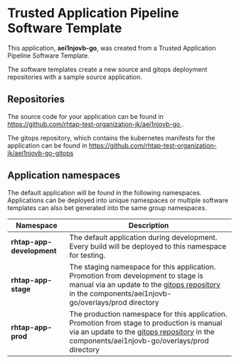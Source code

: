# Trusted Application Pipeline Software Template

This application, **aei1njovb-go**, was created from a Trusted Application Pipeline Software Template.

The software templates create a new source and gitops deployment repositories with a sample source application. 

## Repositories

The source code for your application can be found in [https://github.com/rhtap-test-organization-jk/aei1njovb-go ](https://github.com/rhtap-test-organization-jk/aei1njovb-go ).
 
The gitops repository, which contains the kubernetes manifests for the application can be found in 
[https://github.com/rhtap-test-organization-jk/aei1njovb-go-gitops ](https://github.com/rhtap-test-organization-jk/aei1njovb-go-gitops ) 

## Application namespaces 

The default application will be found in the following namespaces. Applications can be deployed into unique namespaces or multiple software templates can also bet generated into the same group namespaces.  

|  Namespace   |  Description   |  
| -------- | -------- |   
| **rhtap-app-development** | The default application during development. Every build will be deployed to this namespace for testing. | 
| **rhtap-app-stage** | The staging namespace for this application. Promotion from development to stage is manual via an update to the [gitops repository](https://github.com/rhtap-test-organization-jk/aei1njovb-go-gitops ) in the components/aei1njovb-go/overlays/prod directory |  
| **rhtap-app-prod** | The production namespace for this application. Promotion from stage to production is manual via an update to the [gitops repository](https://github.com/rhtap-test-organization-jk/aei1njovb-go-gitops ) in the components/aei1njovb-go/overlays/prod directory | 